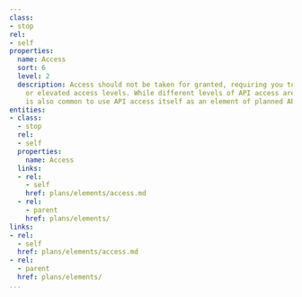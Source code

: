 ```yaml
---
class:
- stop
rel:
- self
properties:
  name: Access
  sort: 6
  level: 2
  description: Access should not be taken for granted, requiring you to request access,
    or elevated access levels. While different levels of API access are common, it
    is also common to use API access itself as an element of planned API operations.
entities:
- class:
  - stop
  rel:
  - self
  properties:
    name: Access
  links:
  - rel:
    - self
    href: plans/elements/access.md
  - rel:
    - parent
    href: plans/elements/
links:
- rel:
  - self
  href: plans/elements/access.md
- rel:
  - parent
  href: plans/elements/
...
```

